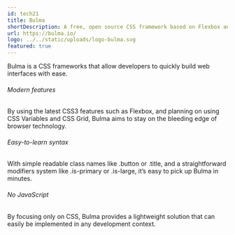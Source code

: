```yaml
---
id: tech21
title: Bulma
shortDescription: A free, open source CSS framework based on Flexbox and used by more than 200,000 developers.
url: https://bulma.io/
logo: ../../static/uploads/logo-bulma.svg
featured: true
---
```

Bulma is a CSS frameworks that allow developers to quickly build web interfaces with ease.

###### Modern features
By using the latest CSS3 features such as Flexbox, and planning on using CSS Variables and CSS Grid, Bulma aims to stay on the bleeding edge of browser technology.

###### Easy-to-learn syntax
With simple readable class names like .button or .title, and a straightforward modifiers system like .is-primary or .is-large, it’s easy to pick up Bulma in minutes.

###### No JavaScript
By focusing only on CSS, Bulma provides a lightweight solution that can easily be implemented in any development context.